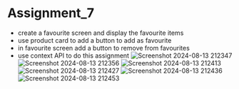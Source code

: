 # Assignment_7
- create a favourite screen and display the favourite items
- use product card to add a button to add as favourite
- in favourite screen add a button to remove from favourites
- use context API to do this assignment
![Screenshot 2024-08-13 212347](https://github.com/user-attachments/assets/c8637106-efae-473c-b744-347e6287d97c)
![Screenshot 2024-08-13 212356](https://github.com/user-attachments/assets/a2088649-b60a-4216-bec8-0f7265d247c1)
![Screenshot 2024-08-13 212413](https://github.com/user-attachments/assets/03342ae2-6719-4d9e-967f-002e614fcd1e)
![Screenshot 2024-08-13 212427](https://github.com/user-attachments/assets/1bf5cba8-fa71-47ad-882c-0ed6b8e55aeb)
![Screenshot 2024-08-13 212436](https://github.com/user-attachments/assets/0c949b98-aa4f-4f3d-a895-80f0259508d8)
![Screenshot 2024-08-13 212453](https://github.com/user-attachments/assets/6399a599-b4fd-47f8-8116-864b81c93ed4)
